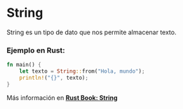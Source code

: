 # String
String es un tipo de dato que nos permite almacenar texto.
### Ejemplo en Rust:
```rust
fn main() {
    let texto = String::from("Hola, mundo");
    println!("{}", texto);
}
```

Más información en [**Rust Book: String**](https://rustlanges.github.io/rust-book-es/ch08-02-strings.html)